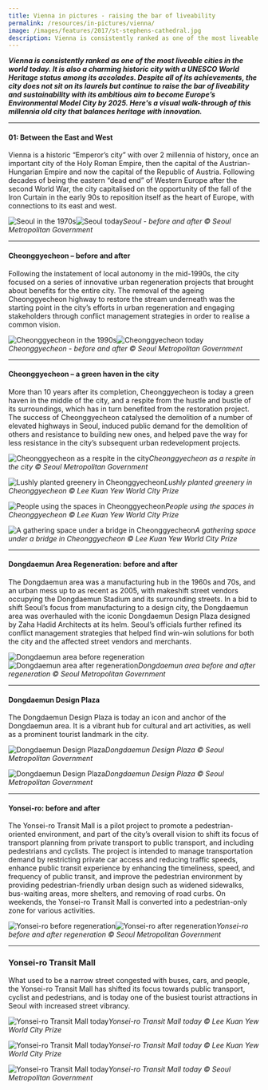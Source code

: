 ```yaml
---
title: Vienna in pictures - raising the bar of liveability
permalink: /resources/in-pictures/vienna/
image: /images/features/2017/st-stephens-cathedral.jpg
description: Vienna is consistently ranked as one of the most liveable cities in the world today. It is also a charming historic city with a UNESCO World Heritage status among its accolades. Despite all of its achievements, the city does not sit on its laurels but continue to raise the bar of liveability and sustainability with its ambitious aim to become Europe’s Environmental Model City by 2025. Here's a visual walk-through of this millennia old city that balances heritage with innovation.
---
```


***Vienna is consistently ranked as one of the most liveable cities in the world today. It is also a charming historic city with a UNESCO World Heritage status among its accolades. Despite all of its achievements, the city does not sit on its laurels but continue to raise the bar of liveability and sustainability with its ambitious aim to become Europe’s Environmental Model City by 2025. Here's a visual walk-through of this millennia old city that balances heritage with innovation.***

---

#### **01: Between the East and West**

Vienna is a historic “Emperor’s city” with over 2 millennia of history, once an important city of the Holy Roman Empire, then the capital of the Austrian-Hungarian Empire and now the capital of the Republic of Austria. Following decades of being the eastern “dead end” of Western Europe after the second World War, the city capitalised on the opportunity of the fall of the Iron Curtain in the early 90s to reposition itself as the heart of Europe, with connections to its east and west.

![Seoul in the 1970s](/images/features/2018/seoul-before.jpg/)![Seoul today](/images/features/2018/seoul-after.jpg/)*Seoul - before and after © Seoul Metropolitan Government*

---

#### **Cheonggyecheon – before and after**

Following the instatement of local autonomy in the mid-1990s, the city focused on a series of innovative urban regeneration projects that brought about benefits for the entire city. The removal of the ageing Cheonggyecheon highway to restore the stream underneath was the starting point in the city’s efforts in urban regeneration and engaging stakeholders through conflict management strategies in order to realise a common vision.

![Cheonggyecheon in the 1990s](/images/features/2018/cheonggyecheon-before.jpg/)![Cheonggyecheon today](/images/features/2018/cheonggyecheon-after.jpg/)*Cheonggyecheon - before and after © Seoul Metropolitan Government*

---

#### **Cheonggyecheon – a green haven in the city**

More than 10 years after its completion, Cheonggyecheon is today a green haven in the middle of the city, and a respite from the hustle and bustle of its surroundings, which has in turn benefited from the restoration project. The success of Cheonggyecheon catalysed the demolition of a number of elevated highways in Seoul, induced public demand for the demolition of others and resistance to building new ones, and helped pave the way for less resistance in the city’s subsequent urban redevelopment projects.

![Cheonggyecheon as a respite in the city](/images/features/2018/cheonggyecheong1.jpg/)*Cheonggyecheon as a respite in the city © Seoul Metropolitan Government*

![Lushly planted greenery in Cheonggyecheon](/images/features/2018/cheonggyecheon2.jpg/)*Lushly planted greenery in Cheonggyecheon © Lee Kuan Yew World City Prize*

![People using the spaces in Cheonggyecheon](/images/features/2018/cheonggyecheon3.jpg/)*People using the spaces in Cheonggyecheon © Lee Kuan Yew World City Prize*

![A gathering space under a bridge in Cheonggyecheon](/images/features/2018/cheonggyecheon4.jpg/)*A gathering space under a bridge in Cheonggyecheon © Lee Kuan Yew World City Prize*

---

#### **Dongdaemun Area Regeneration: before and after**

The Dongdaemun area was a manufacturing hub in the 1960s and 70s, and an urban mess up to as recent as 2005, with makeshift street vendors occupying the Dongdaemun Stadium and its surrounding streets. In a bid to shift Seoul’s focus from manufacturing to a design city, the Dongdaemun area was overhauled with the iconic Dongdaemun Design Plaza designed by Zaha Hadid Architects at its helm. Seoul’s officials further refined its conflict management strategies that helped find win-win solutions for both the city and the affected street vendors and merchants.

![Dongdaemun area before regeneration](/images/features/2018/dongdaemun-before.jpg/)![Dongdaemun area after regeneration](/images/features/2018/dongdaemun-after.jpg/)*Dongdaemun area before and after regeneration © Seoul Metropolitan Government*

---

#### **Dongdaemun Design Plaza**

The Dongdaemun Design Plaza is today an icon and anchor of the Dongdaemun area. It is a vibrant hub for cultural and art activities, as well as a prominent tourist landmark in the city.

![Dongdaemun Design Plaza](/images/features/2018/ddp1.jpg/)*Dongdaemun Design Plaza © Seoul Metropolitan Government*

![Dongdaemun Design Plaza](/images/features/2018/ddp2.jpg/)*Dongdaemun Design Plaza © Seoul Metropolitan Government*

---

#### **Yonsei-ro: before and after**

The Yonsei-ro Transit Mall is a pilot project to promote a pedestrian-oriented environment, and part of the city’s overall vision to shift its focus of transport planning from private transport to public transport, and including pedestrians and cyclists. The project is intended to manage transportation demand by restricting private car access and reducing traffic speeds, enhance public transit experience by enhancing the timeliness, speed, and frequency of public transit, and improve the pedestrian environment by providing pedestrian-friendly urban design such as widened sidewalks, bus-waiting areas, more shelters, and removing of road curbs. On weekends, the Yonsei-ro Transit Mall is converted into a pedestrian-only zone for various activities.

![Yonsei-ro before regeneration](/images/features/2018/yonsei-ro-before.jpg/)![Yonsei-ro after regeneration](/images/features/2018/yonsei-ro-after.jpg/)*Yonsei-ro before and after regeneration © Seoul Metropolitan Government*

---

### **Yonsei-ro Transit Mall**

What used to be a narrow street congested with buses, cars, and people, the Yonsei-ro Transit Mall has shifted its focus towards public transport, cyclist and pedestrians, and is today one of the busiest tourist attractions in Seoul with increased street vibrancy.

![Yonsei-ro Transit Mall today](/images/features/2018/yonsei-ro1.jpg/)*Yonsei-ro Transit Mall today © Lee Kuan Yew World City Prize*

![Yonsei-ro Transit Mall today](/images/features/2018/yonsei-ro2.jpg/)*Yonsei-ro Transit Mall today © Lee Kuan Yew World City Prize*

![Yonsei-ro Transit Mall today](/images/features/2018/yonsei-ro3.jpg/)*Yonsei-ro Transit Mall today © Seoul Metropolitan Government*

